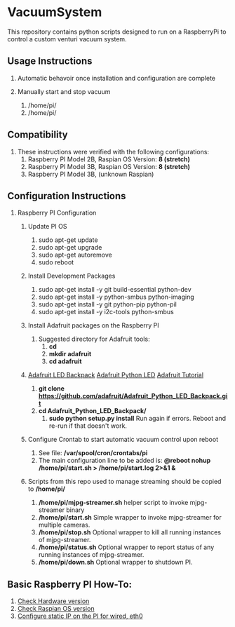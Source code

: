 # VacuumSystem
This repository contains python scripts designed to run on a RaspberryPi to control a custom venturi vacuum system.

## Usage Instructions
1. Automatic behavoir once installation and configuration are complete

1. Manually start and stop vacuum
   1. /home/pi/
   1. /home/pi/


## Compatibility
1. These instructions were verified with the following configurations:
   1. Raspberry PI Model 2B, Raspian OS Version: **8 (stretch)**
   1. Raspberry PI Model 3B, Raspian OS Version: **8 (stretch)**
   1. Raspberry PI Model 3B, (unknown Raspian)


## Configuration Instructions
1. Raspberry PI Configuration
   1. Update PI OS
      1. sudo apt-get update
      1. sudo apt-get upgrade
      1. sudo apt-get autoremove
      1. sudo reboot

   1. Install Development Packages
      1. sudo apt-get install -y git build-essential python-dev
      1. sudo apt-get install -y python-smbus python-imaging
      1. sudo apt-get install -y git python-pip python-pil
      1. sudo apt-get install -y i2c-tools python-smbus

   1. Install Adafruit packages on the Raspberry PI
      1. Suggested directory for Adafruit tools:
         1. **cd**
         1. **mkdir adafruit**
         1. **cd adafruit**

     1. [Adafruit LED Backpack](https://learn.adafruit.com/adafruit-led-backpack/0-dot-56-seven-segment-backpack)
        [Adafruit Python LED](https://learn.adafruit.com/matrix-7-segment-led-backpack-with-the-raspberry-pi?view=all)
        [Adafruit Tutorial](https://learn.adafruit.com/adafruit-led-backpack)
         1. **git clone https://github.com/adafruit/Adafruit_Python_LED_Backpack.git**
         1. **cd Adafruit_Python_LED_Backpack/**
            1. **sudo python setup.py install** Run again if errors. Reboot and re-run if that doesn't work.

   1. Configure Crontab to start automatic vacuum control upon reboot
      1. See file: **/var/spool/cron/crontabs/pi**
      1. The main configuration line to be added is:
         **@reboot nohup /home/pi/start.sh > /home/pi/start.log 2>&1 &**

   1. Scripts from this repo used to manage streaming should be copied to **/home/pi/**
      1. **/home/pi/mjpg-streamer.sh** helper script to invoke mjpg-streamer binary
      1. **/home/pi/start.sh** Simple wrapper to invoke mjpg-streamer for multiple cameras.
      1. **/home/pi/stop.sh** Optional wrapper to kill all running instances of mjpg-streamer.
      1. **/home/pi/status.sh** Optional wrapper to report status of any running instances of mjpg-streamer.
      1. **/home/pi/down.sh** Optional wrapper to shutdown PI.

## Basic Raspberry PI How-To:
1. [Check Hardware version](https://elinux.org/RPi_HardwareHistory)
1. [Check Raspian OS version](https://www.meccanismocomplesso.org/en/how-to-raspberry-checking-raspbian-version-update-upgrade/)
1. [Configure static IP on the PI for wired, eth0](https://www.raspberrypi.org/forums/viewtopic.php?t=191140)

